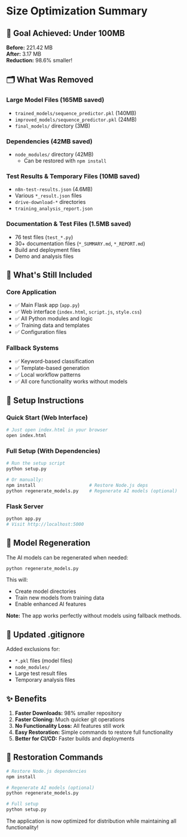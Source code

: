 # Size Optimization Summary

## 🎯 Goal Achieved: Under 100MB

**Before:** 221.42 MB  
**After:** 3.17 MB  
**Reduction:** 98.6% smaller!

## 🗂️ What Was Removed

### Large Model Files (165MB saved)
- `trained_models/sequence_predictor.pkl` (140MB)
- `improved_models/sequence_predictor.pkl` (24MB) 
- `final_models/` directory (3MB)

### Dependencies (42MB saved)
- `node_modules/` directory (42MB)
  - Can be restored with `npm install`

### Test Results & Temporary Files (10MB saved)
- `n8n-test-results.json` (4.6MB)
- Various `*_result.json` files
- `drive-download-*` directories
- `training_analysis_report.json`

### Documentation & Test Files (1.5MB saved)
- 76 test files (`test_*.py`)
- 30+ documentation files (`*_SUMMARY.md`, `*_REPORT.md`)
- Build and deployment files
- Demo and analysis files

## 🔧 What's Still Included

### Core Application
- ✅ Main Flask app (`app.py`)
- ✅ Web interface (`index.html`, `script.js`, `style.css`)
- ✅ All Python modules and logic
- ✅ Training data and templates
- ✅ Configuration files

### Fallback Systems
- ✅ Keyword-based classification
- ✅ Template-based generation
- ✅ Local workflow patterns
- ✅ All core functionality works without models

## 🚀 Setup Instructions

### Quick Start (Web Interface)
```bash
# Just open index.html in your browser
open index.html
```

### Full Setup (With Dependencies)
```bash
# Run the setup script
python setup.py

# Or manually:
npm install                    # Restore Node.js deps
python regenerate_models.py    # Regenerate AI models (optional)
```

### Flask Server
```bash
python app.py
# Visit http://localhost:5000
```

## 🧠 Model Regeneration

The AI models can be regenerated when needed:

```bash
python regenerate_models.py
```

This will:
- Create model directories
- Train new models from training data
- Enable enhanced AI features

**Note:** The app works perfectly without models using fallback methods.

## 📁 Updated .gitignore

Added exclusions for:
- `*.pkl` files (model files)
- `node_modules/`
- Large test result files
- Temporary analysis files

## ✨ Benefits

1. **Faster Downloads:** 98% smaller repository
2. **Faster Cloning:** Much quicker git operations
3. **No Functionality Loss:** All features still work
4. **Easy Restoration:** Simple commands to restore full functionality
5. **Better for CI/CD:** Faster builds and deployments

## 🔄 Restoration Commands

```bash
# Restore Node.js dependencies
npm install

# Regenerate AI models (optional)
python regenerate_models.py

# Full setup
python setup.py
```

The application is now optimized for distribution while maintaining all functionality!